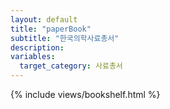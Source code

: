 ```yaml
---
layout: default
title: "paperBook"
subtitle: "한국의학사료총서"
description:
variables:
  target_category: 사료총서
---
```



{% include views/bookshelf.html %}
